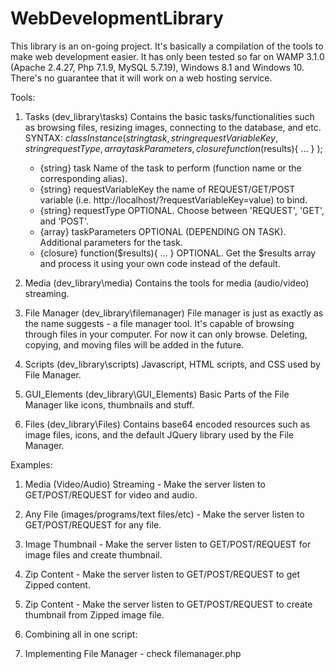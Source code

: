 # WebDevelopmentLibrary
This library is an on-going project. It's basically a compilation of the tools to make web development easier. It has only been tested so far on WAMP 3.1.0 (Apache 2.4.27, Php 7.1.9, MySQL 5.7.19), Windows 8.1 and Windows 10. There's no guarantee that it will work on a web hosting service.

Tools:
1. Tasks (dev_library\tasks)
  Contains the basic tasks/functionalities such as browsing files, resizing images, connecting to the database, and etc.
  SYNTAX:
  $classInstance (
      {string} task,
      {string} requestVariableKey,
      {string} requestType,
      {array} taskParameters,
      {closure} function($results){ ... }
  );
    - {string} task
      Name of the task to perform (function name or the corresponding alias).
    - {string} requestVariableKey
      the name of REQUEST/GET/POST variable (i.e. http://localhost/?requestVariableKey=value) to bind.
    - {string} requestType
      OPTIONAL. Choose between 'REQUEST', 'GET', and 'POST'.
    - {array} taskParameters
      OPTIONAL (DEPENDING ON TASK). Additional parameters for the task.
    - {closure} function($results){ ... }
      OPTIONAL. Get the $results array and process it using your own code instead of the default.

2. Media (dev_library\media)
  Contains the tools for media (audio/video) streaming.

3. File Manager (dev_library\filemanager)
  File manager is just as exactly as the name suggests - a file manager tool. It's capable of browsing through files in your computer. For now it can only browse. Deleting, copying, and moving files will be added in the future.

4. Scripts (dev_library\scripts)
  Javascript, HTML scripts, and CSS used by File Manager.

5. GUI_Elements (dev_library\GUI_Elements)
  Basic Parts of the File Manager like icons, thumbnails and stuff.

6. Files (dev_library\Files)
  Contains base64 encoded resources such as image files, icons, and the default JQuery library used by the File Manager.

Examples:
1. Media (Video/Audio) Streaming - Make the server listen to GET/POST/REQUEST for video and audio.
<?Php
  include('dev_library.php');
  $task = new dev_library\task;
  $task('media', 'stream'); // http://localhost/thisFile.php?stream=path/to/my/video.mp4
?>

2. Any File (images/programs/text files/etc) - Make the server listen to GET/POST/REQUEST for any file.
<?Php
  include('dev_library.php');
  $task = new dev_library\task;
  $cacheFiles = true;
  $task('file', 'location', [$cacheFiles]);
?>

3. Image Thumbnail - Make the server listen to GET/POST/REQUEST for image files and create thumbnail.
<?Php
  include('dev_library.php');
  $task = new dev_library\task;
  $size = 200; // px
  $adjustmentDimension = 'width' // 'width', 'height', or 'auto' to choose the largest dimension
  $cacheFiles = true;
  $task('urlthumb', 'location', [$size, adjustmentDimension, $cacheFiles]);
?>

4. Zip Content - Make the server listen to GET/POST/REQUEST to get Zipped content.
<?Php
  include('dev_library.php');
  $task = new dev_library\task;
  $cacheFiles = true;
  $task('zip', 'zipFile, zipContent', [$cacheFiles]);
?>

5. Zip Content - Make the server listen to GET/POST/REQUEST to create thumbnail from Zipped image file.
<?Php
  include('dev_library.php');
  $task = new dev_library\task;
  $size = 200; // px
  $adjustmentDimension = 'width' // 'width', 'height', or 'auto' to choose the largest dimension
  $cacheFiles = true;
  $task('zipthumb', 'zipFile, zipContent', [$size, adjustmentDimension, $cacheFiles]);
?>

6. Combining all in one script:
<?Php
include('dev_library.php');
$fileImageNoCache = true; // Do not cache file?
$task = new dev_library\task;
$task('media', 'media', 'GET');

// constraint can be 'width' / 'height' / 'auto'
// auto - constrain the largest dimension to px size

$task('file', 'file', 'GET', [$fileImageNoCache]);
$task('urlthumb', 'th', 'GET', [200, 'auto', $fileImageNoCache]);

$task('zip', 'zip, content', 'GET', [$fileImageNoCache]);
$task('zipthumb', 'zip_th, content_th', 'GET', [200, 'auto', $fileImageNoCache]);
?>

7. Implementing File Manager - check filemanager.php
